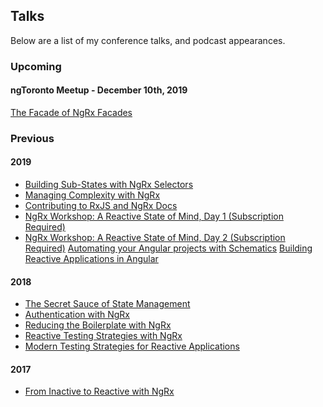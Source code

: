 <div class="page talks-page">

## Talks

Below are a list of my conference talks, and podcast appearances.

### Upcoming

#### ngToronto Meetup - December 10th, 2019

[The Facade of NgRx Facades](https://www.meetup.com/ngToronto-Angular-Meetup-Group/events/265322094/)

### Previous

#### 2019

* [Building Sub-States with NgRx Selectors](https://www.youtube.com/watch?v=RXuSDiLmcN0)
* [Managing Complexity with NgRx](https://www.recallact.com/presentation/managing-complexity-ngrx)
* [Contributing to RxJS and NgRx Docs](https://www.youtube.com/watch?v=ug0c1tUegm4)
* [NgRx Workshop: A Reactive State of Mind, Day 1 (Subscription Required)](https://www.pluralsight.com/courses/ng-conf-19-ngrx-reactive-day-1)
* [NgRx Workshop: A Reactive State of Mind, Day 2 (Subscription Required)](https://www.pluralsight.com/courses/ng-conf-19-ngrx-reactive-day-2)
[Automating your Angular projects with Schematics](https://www.youtube.com/watch?v=bdCYZoB_Su4)
[Building Reactive Applications in Angular](https://connect.tech/)

#### 2018

* [The Secret Sauce of State Management](https://www.youtube.com/watch?v=meIlUZ2TMs8)
* [Authentication with NgRx](https://www.youtube.com/watch?v=46IRQgNtCGw)
* [Reducing the Boilerplate with NgRx](https://www.youtube.com/watch?v=t3jx0EC-Y3c)
* [Reactive Testing Strategies with NgRx](https://www.youtube.com/watch?v=MTZprd9tI6c)
* [Modern Testing Strategies for Reactive Applications](https://www.youtube.com/watch?v=qEKVzz9kifE)

#### 2017

* [From Inactive to Reactive with NgRx](https://www.youtube.com/watch?v=cyaAhXHhxgk)

</div>